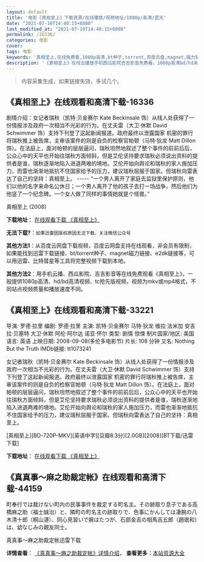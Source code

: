 ```yaml
---
layout: default
title: '电影《真相至上》下载资源/在线播放/视频地址/1080p/高清/蓝光'
date: "2021-07-10T14:40:15+0800"
last_modified_at: "2021-07-10T14:40:15+0800"
permalink: /16336/
categories: 电影
cover:
tags: 电影
keywords: '真相至上,在线免费看,1080p高清,bt种子,torrent,百度云盘,magnet,磁力链,迅雷下载资源'
description: '《真相至上》在线云播放手机西瓜影院吉吉影音免费看，1080p高清bd/hd未删减完整版和tc抢先枪版，mkv/mp4格式，附带bt/torrent种子、magnet/磁力链、百度云盘、网盘资源迅雷下载链接'
---
```


>内容采集生成，如果链接失效，多试几个。


## 《真相至上》在线观看和高清下载-16336

剧情介绍：女记者瑞秋（凯特·贝金赛尔 Kate Beckinsale 饰）从线人处获得了一份情报涉及政府一次相当不光彩的行为。在丈夫雷（大卫·休默 David Schwimmer 饰）支持下刊登了这起新闻报道。政府最终以泄露国家 机密的罪行将瑞秋推上被告席，主审该案件的则是自负的检察官帕顿（马特·狄龙 Matt Dillon 饰）。在法庭上，面对帕顿的层层逼问，瑞秋坦然地叙述了整个事件的前前后后，公众心中的天平也开始往瑞秋方面倾斜，但是艾伦坚持要求瑞秋必须说出资料的提供者是谁，瑞秋逐渐地陷入进退两难的境地。艾伦开始向舆论和瑞秋的家人施加压力，而雷也渐渐地抵抗不住国家给予的压力，建议瑞秋屈服于国家。但瑞秋向雷表达了自己的坚持：真相至上。 ----- “一个男人离开了家庭去监狱里保护原则，他们以他的名字来命名公休日；一个男人离开了他的孩子去打一场战争，然后他们为他竖了一个纪念碑。一个女人做了同样的事情她就是个怪兽。”


真相至上 (2008)

**下载地址**： [在线观看下载 《真相至上》](https://www.btbtdy.me/btdy/dy4108.html) 


**无法下载?**：`如果迅雷因版权原因无法下载，关注微信公众号 `

**其他方法1**：从百度云网盘下载视频，百度云网盘支持在线观看，非会员有限制，如果能找到迅雷下载链接、bt/torrent种子、magnet磁力链接、e2dk链接等，可以用迅雷、比特彗星等工具将完整视频下载到本地。

**其他方法2**：用手机云播、西瓜影院、吉吉影音等在线免费观看《真相至上》，一般提供1080p高清、hd/bd高清视频、tc抢先版视频，视频为mkv或mp4格式，不同站点视频质量和播放速度不同。


## 《真相至上》在线观看和高清下载-33221

导演: 罗德·拉里 编剧: 罗德·拉里 主演: 凯特·贝金赛尔 马特·狄龙 维拉·法米加 安吉拉·贝塞特 大卫·休默 阿伦·阿尔达 诺亚·怀尔 类型: 剧情 惊悚 制片国家/地区: 美国 语言: 英语 上映日期: 2008-09-08(多伦多电影节) 片长: 108 分钟 又名: Nothing But the Truth IMDb链接: tt1073241

女记者瑞秋（凯特·贝金赛尔 Kate Beckinsale 饰）从线人处获得了一份情报涉及政府一次相当不光彩的行为。在丈夫雷（大卫·休默 David Schwimmer 饰）支持下刊登了这起新闻报道。政府最终以泄露国家 机密的罪行将瑞秋推上被告席，主审该案件的则是自负的检察官帕顿（马特·狄龙 Matt Dillon 饰）。在法庭上，面对帕顿的层层逼问，瑞秋坦然地叙述了整个事件的前前后后，公众心中的天平也开始往瑞秋方面倾斜，但是艾伦坚持要求瑞秋必须说出资料的提供者是谁，瑞秋逐渐地陷入进退两难的境地。艾伦开始向舆论和瑞秋的家人施加压力，而雷也渐渐地抵抗不住国家给予的压力，建议瑞秋屈服于国家。但瑞秋向雷表达了自己的坚持：真相至上。


[真相至上][BD-720P-MKV][英语中字][豆瓣8.3分][2.0GB][2008][BT下载/迅雷下载]

**下载地址**： [在线观看下载 《真相至上》](https://www.btdx8.com/torrent/nothing_but_the_truth_2008.html) 


## 《真真事～麻之助裁定帐》在线观看和高清下载-44159

町奉行では裁けない町内の民事事件を裁定する町名主。その跡取り息子である高橋麻之助（福士誠治）と、隣町の町名主の跡取りで、色事にかんしては凄腕の八木清十郎（桐山漣）、同心見習いで腕はたつが、石部金吉の相馬吉五郎（趙珉和）は、幼なじみの親友同士。<!---剧情end--->


真真事～麻之助裁定帐迅雷下载

**详情查看**： [《真真事～麻之助裁定帐》详情介绍](/movie/44159/)， **查看更多**：[本站资源大全](/movie/t/all/)

